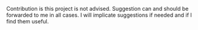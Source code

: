 Contribution is this project is not advised. Suggestion can and should be forwarded to me in all cases. I will implicate suggestions if needed and if I find them useful.
